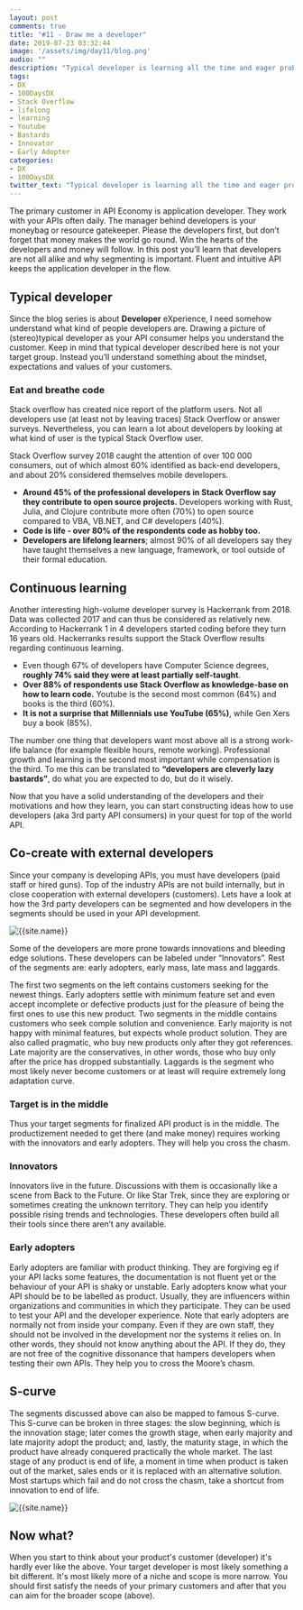 ```yaml
---
layout: post
comments: true
title: "#11 - Draw me a developer"
date: 2019-07-23 03:32:44
image: '/assets/img/day11/blog.png'
audio: ""
description: "Typical developer is learning all the time and eager problem-solver."
tags:
- DX 
- 100DaysDX
- Stack Overflow
- lifelong
- learning
- Youtube
- Bastards
- Innovator
- Early Adopter
categories:
- DX
- 100DaysDX
twitter_text: "Typical developer is learning all the time and eager problem-solver."
---
```


The primary customer in API Economy is application developer. They work with your APIs often daily. The manager behind developers is your moneybag or resource gatekeeper. Please the developers first, but don’t forget that money makes the world go round. Win the hearts of the developers and money will follow. In this post you’ll learn that developers are not all alike and why segmenting is important.  Fluent and intuitive API keeps the application developer in the flow.  

## Typical developer

Since the blog series is about **Developer** eXperience, I need somehow understand what kind of people developers are. Drawing a picture of (stereo)typical developer as your API consumer helps you understand the customer. Keep in mind that typical developer described here is not your target group. Instead you’ll understand something about the mindset, expectations and values of your customers. 

### Eat and breathe code 

Stack overflow has created nice report of the platform users. Not all developers use (at least not by leaving traces) Stack Overflow or answer surveys. Nevertheless, you can learn a lot about developers by looking at what kind of user is the typical Stack Overflow user. 

Stack Overflow survey 2018 caught the attention of over 100 000 consumers, out of which almost 60% identified as back-end developers, and about 20% considered themselves mobile developers. 

- **Around 45% of the professional developers in Stack Overflow say they contribute to open source projects.** Developers working with Rust, Julia, and Clojure contribute more often (70%) to open source compared to VBA, VB.NET, and C# developers (40%).  
- **Code is life - over 80% of the respondents code as hobby too.** 
- **Developers are lifelong learners**; almost 90% of all developers say they have taught themselves a new language, framework, or tool outside of their formal education.

## Continuous learning

Another interesting high-volume developer survey is Hackerrank from 2018. Data was collected 2017 and can thus be considered as relatively new. According to Hackerrank 1 in 4 developers started coding before they turn 16 years old. Hackerranks results support the Stack Overflow results regarding continuous learning. 

- Even though 67% of developers have Computer Science degrees, **roughly 74% said they were at least partially self-taught**. 
- **Over 88% of respondents use Stack Overflow as knowledge-base on how to learn code.** Youtube is the second most common (64%) and books is the third (60%). 
- **It is not a surprise that Millennials use YouTube (65%)**, while Gen Xers buy a book (85%). 

The number one thing that developers want most above all is a strong work-life balance (for example flexible hours, remote working). Professional growth and learning is the second most important while compensation is the third. To me this can be translated to **“developers are cleverly lazy bastards”**, do what you are expected to do, but do it wisely. 

Now that you have a solid understanding of the developers and their motivations and how they learn, you can start constructing ideas how to use developers (aka 3rd party API consumers) in your quest for top of the world API. 

## Co-create with external developers

Since your company is developing APIs, you must have developers (paid staff or hired guns). Top of the industry APIs are not build internally, but in close cooperation with external developers (customers). Lets have a look at how the 3rd party developers can be segmented and how developers in the segments should be used in your API development. 

<img itemprop="image" src="{{site.baseurl}}/assets/img/day11/segments.png" alt="{{site.name}}">

Some of the developers are more prone towards innovations and bleeding edge solutions. These developers can be labeled under “Innovators”. Rest of the segments are: early adopters, early mass, late mass and laggards. 

The first two segments on the left contains customers seeking for the newest things. Early adopters settle with minimum feature set and even accept incomplete or defective products just for the pleasure of being the first ones to use this new product. Two segments in the middle contains customers who seek comple solution and convenience. Early majority is not happy with minimal features, but expects whole product solution. They are also called pragmatic, who buy new products only after they got references. Late majority are the conservatives, in other words, those who buy only after the price has dropped substantially. Laggards is the segment who most likely never become customers or at least will require extremely long adaptation curve. 

### Target is in the middle

Thus your target segments for finalized API product is in the middle. The productizement needed to get there (and make money) requires working with the innovators and early adopters. They will help you cross the chasm. 

### Innovators

Innovators live in the future. Discussions with them is occasionally like a scene from Back to the Future. Or like Star Trek, since they are exploring or sometimes creating the unknown territory. They can help you identify possible rising trends and technologies. These developers often build all their tools since there aren’t any available. 

### Early adopters

Early adopters are familiar with product thinking. They are forgiving eg if your API lacks some features, the documentation is not fluent yet or the behaviour of your API is shaky or unstable. Early adopters know what your API should be to be labelled as product. Usually, they are influencers within organizations and communities in which they participate. They can be used to test your API and the developer experience. Note that early adopters are normally not from inside your company. Even if they are own staff, they should not be involved in the development nor the systems it relies on. In other words, they should not know anything about the API. If they do, they are not free of the cognitive dissonance that hampers developers when testing their own APIs. They help you to cross the Moore’s chasm. 

## S-curve

The segments discussed above can also be mapped to famous S-curve. This S-curve can be broken in three stages: the slow beginning, which is the innovation stage; later comes the growth stage, when early majority and late majority adopt the product; and, lastly, the maturity stage, in which the product have already conquered practically the whole market. The last stage of any product is end of life, a moment in time when product is taken out of the market, sales ends or it is replaced with an alternative solution. Most startups which fail and do not cross the chasm, take a shortcut from innovation to end of life. 

<img itemprop="image" src="{{site.baseurl}}/assets/img/day11/s-curve.png" alt="{{site.name}}">


## Now what? 

When you start to think about your product's customer (developer) it's hardly ever like the above. Your target developer is most likely something a bit different. It's most likely more of a niche and scope is more narrow. You should first satisfy the needs of your primary customers and after that you can aim for the broader scope (above). 